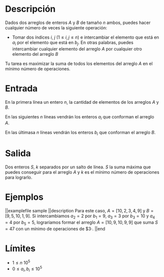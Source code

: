 # Descripción

Dados dos arreglos de enteros $A$ y $B$ de tamaño $n$ ambos, puedes hacer cualquier número de veces la siguiente operación:

- Tomar dos índices $i$, $j$ ($1 \leq i, j \leq n$) e intercambiar el elemento que está en $a_i$ por el elemento que está en $b_j$. En otras palabras, puedes intercambiar cualquier elemento del arreglo $A$ por cualquier otro elemento del arreglo $B$

Tu tarea es maximizar la suma de todos los elementos del arreglo $A$ en el mínimo número de operaciones.

# Entrada

En la primera línea un entero $n$, la cantidad de elementos de los arreglos $A$ y $B$.

En las siguientes $n$ líneas vendrán los enteros $a_i$ que conforman el arreglo $A$.

En las últimasa $n$ líneas vendrán los enteros $b_i$ que conforman el arreglo $B$.

# Salida

Dos enteros $S$, $k$ separados por un salto de línea. $S$ la suma máxima que puedes conseguir para el arreglo $A$ y $k$ es el mínimo número de operaciones para lograrlo.

# Ejemplos

||examplefile
sample
||description
Para este caso, $A = [10, 2, 3, 4, 9]$ y $B = [9, 5, 10, 1, 9]$.
Si intercambiamos $a_2 = 2$ por $b_1 = 9$, $a_3 = 3$ por $b_3 = 10$ y $a_4 = 4$ por $b_5 = 5$, lograríamos formar el arreglo $A = [10, 9, 10, 9, 9]$ que suma $S = 47$ con un mínimo de operaciones de \$3·.
||end

# Límites

- $1 \leq n \ 10^{5}$
- $0 \leq a_i, b_i \leq 10^{5}$
